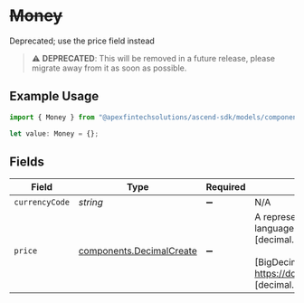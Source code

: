 # ~~Money~~

Deprecated; use the price field instead

> :warning: **DEPRECATED**: This will be removed in a future release, please migrate away from it as soon as possible.

## Example Usage

```typescript
import { Money } from "@apexfintechsolutions/ascend-sdk/models/components";

let value: Money = {};
```

## Fields

| Field                                                                                                                                                                                                                                                                                                                                                        | Type                                                                                                                                                                                                                                                                                                                                                         | Required                                                                                                                                                                                                                                                                                                                                                     | Description                                                                                                                                                                                                                                                                                                                                                  | Example                                                                                                                                                                                                                                                                                                                                                      |
| ------------------------------------------------------------------------------------------------------------------------------------------------------------------------------------------------------------------------------------------------------------------------------------------------------------------------------------------------------------ | ------------------------------------------------------------------------------------------------------------------------------------------------------------------------------------------------------------------------------------------------------------------------------------------------------------------------------------------------------------ | ------------------------------------------------------------------------------------------------------------------------------------------------------------------------------------------------------------------------------------------------------------------------------------------------------------------------------------------------------------ | ------------------------------------------------------------------------------------------------------------------------------------------------------------------------------------------------------------------------------------------------------------------------------------------------------------------------------------------------------------ | ------------------------------------------------------------------------------------------------------------------------------------------------------------------------------------------------------------------------------------------------------------------------------------------------------------------------------------------------------------ |
| `currencyCode`                                                                                                                                                                                                                                                                                                                                               | *string*                                                                                                                                                                                                                                                                                                                                                     | :heavy_minus_sign:                                                                                                                                                                                                                                                                                                                                           | N/A                                                                                                                                                                                                                                                                                                                                                          | USD                                                                                                                                                                                                                                                                                                                                                          |
| `price`                                                                                                                                                                                                                                                                                                                                                      | [components.DecimalCreate](../../models/components/decimalcreate.md)                                                                                                                                                                                                                                                                                         | :heavy_minus_sign:                                                                                                                                                                                                                                                                                                                                           | A representation of a decimal value, such as 2.5. Clients may convert values into language-native decimal formats, such as Java's [BigDecimal][] or Python's [decimal.Decimal][].<br/><br/> [BigDecimal]:<br/> https://docs.oracle.com/en/java/javase/11/docs/api/java.base/java/math/BigDecimal.html<br/> [decimal.Decimal]: https://docs.python.org/3/library/decimal.html |                                                                                                                                                                                                                                                                                                                                                              |